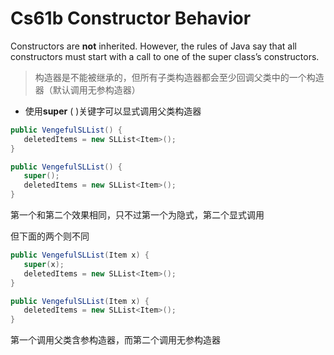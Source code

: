 # Cs61b  Constructor Behavior

Constructors are **not** inherited. However, the rules of Java say that all constructors must start with a call to one of the super class’s constructors.

> 构造器是不能被继承的，但所有子类构造器都会至少回调父类中的一个构造器（默认调用无参构造器）

* 使用**super** (  )关键字可以显式调用父类构造器

```java
public VengefulSLList() {
   deletedItems = new SLList<Item>();
}

public VengefulSLList() {
   super();
   deletedItems = new SLList<Item>();
}
```

第一个和第二个效果相同，只不过第一个为隐式，第二个显式调用

但下面的两个则不同

```java
public VengefulSLList(Item x) {
   super(x);
   deletedItems = new SLList<Item>();
}

public VengefulSLList(Item x) {
   deletedItems = new SLList<Item>();
}
```

第一个调用父类含参构造器，而第二个调用无参构造器